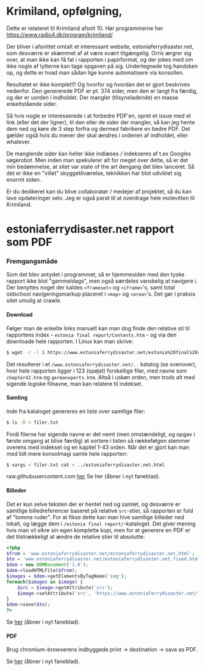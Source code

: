# Krimiland, opfølgning, 
Dette er relateret til Krimiland afsnit 10. Hør programmerne her https://www.radio4.dk/program/krimiland/

Der bliver i afsnittet omtalt et interessant website, estoniaferrydisaster.net, som desværre er skæmmet af at være svært tilgængelig. Orris ærgrer sig over, at man ikke kan få fat i rapporten i papirformat, og der jokes med om ikke nogle af lytterne kan tage opgaven på sig. Undertegnede tog handsken op, og dette er hvad man sådan lige kunne automatisere via konsollen. 

Resultatet er ikke komplet!!! Og hvorfor og hvordan det er gjort beskrives nedenfor. Den genererede PDF er pt. 374 sider, men den er langt fra færdig, og der er uorden i indholdet. Der mangler (tilsyneladende) en masse enkeltstående sider. 

Så hvis nogle er interesserede i at forbedre PDF'en, opret et issue med et link (eller det der ligner), til den eller de sider der mangler, så kan jeg hente dem ned og køre de 3 step forfra og dermed fabrikere en bedre PDF. Det gælder også hvis du mener der skal ændres i ordenen af indholdet, eller whatever. 

De manglende sider kan heller ikke indlæses / indekseres af t.ex Googles søgerobot. Men inden man spekulerer alt for meget over dette, så er det min bedømmelse, at sitet var state of the art dengang det blev lanceret. Så det er ikke en "villet" skyggetilværelse, teknikken har blot udviklet sig enormt siden.
 
Er du dedikeret kan du blive collaboratør / medejer af projektet, så du kan lave opdateringer selv. Jeg er også parat til at overdrage hele molevitten til Krimiland.


# estoniaferrydisaster.net rapport som PDF

### Fremgangsmåde

Som det blev antydet i programmet, så er hjemmesiden med den tyske rapport ikke blot "gammeldags", men også særdeles vanskelig at navigere i. Der benyttes noget der kaldes `<frameset>` og `<iframe>`'s, samt total oldschool navigeringsmarkup placeret i `<map>` og `<area>`'s. Det gør i praksis sitet umulig at crawle.


#### Download
Følger man de enkelte links manuelt kan man dog finde den relative sti til rapportens index - `estonia final report/Contents.htm` - og via den downloade hele rapporten. I Linux kan man skrive:

```bash
$ wget -r -l 1 https://www.estoniaferrydisaster.net/estonia%20final%20report/Contents.htm
```

Det resulterer i et `/www.estoniaferrydisaster.net/..` katalog (se ovenover), hvor hele rapporten ligger i 123 (spøjst) forskellige filer, med navne som `chapter42.htm` og `germanxperts.htm`. Altså i uskøn orden, men trods alt med sigende logiske filnavne, man kan relatere til indekset.

#### Samling
Inde fra kataloget genereres en liste over samtlige filer:

```bash
$ ls -R > filer.txt
```

Fordi filerne har sigende navne er det nemt (men omstændeligt, og opgav i første omgang at blive færdig) at sortere i listen så rækkefølgen stemmer overens med indekset og en kapitel 1-43 orden. Når det er gjort kan man med lidt mere konsolmagi samle hele rapporten: 

```bash
$ xargs < filer.txt cat > ../estoniaferrydisaster.net.html
```
raw.githubusercontent.com
<a href="raw.githubusercontent.com/davidkonrad/krimiland/www.estoniaferrydisaster.net/estoniaferrydisaster.net.html " target=_blank>her</a>
Se her (åbner i nyt faneblad). 

#### Billeder
Det er kun selve teksten der er hentet ned og samlet, og desværre er samtlige billedreferencer baseret på relative `src`-stier, så rapporten er fuld af "tomme ruder".  For at fikse dette kan man hive samtlige billeder ned lokalt, og lægge dem i `/estonia final report/`-kataloget. Det giver mening hvis man vil sikre sin egen komplette kopi, men for at generere en PDF er det tilstrækkeligt at ændre de relative stier til absolutte:

```php
<?php
$from = 'www.estoniaferrydisaster.net/estoniaferrydisaster.net.html';
$to = 'www.estoniaferrydisaster.net/estoniaferrydisaster.net.fixed.html';
$dom = new DOMDocument('1.0');
$dom->loadHTMLFile($from);
$images = $dom->getElementsByTagName('img');
foreach($images as $image) {
	$src = $image->getAttribute('src'); 
	$image->setAttribute('src', 'https://www.estoniaferrydisaster.net/'.$src);
}
$dom->save($to);
?>
```

Se <a href="www.estoniaferrydisaster.net/estoniaferrydisaster.net.fixed.html" target=_blank>her</a> (åbner i nyt faneblad). 

#### PDF
Brug chromium-browserens indbyggede print -> destination -> save as PDF. 

Se <a href="estoniaferrydisaster.net.pdf" target=_blank>her</a> (åbner i nyt faneblad). 

